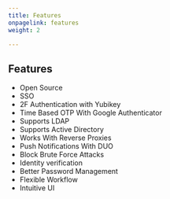 ```yaml
---
title: Features
onpagelink: features
weight: 2

---
```



Features
--------

*   Open Source
*   SSO
*   2F Authentication with Yubikey
*   Time Based OTP With Google Authenticator
*   Supports LDAP
*   Supports Active Directory
*   Works With Reverse Proxies
*   Push Notifications With DUO
*   Block Brute Force Attacks
*   Identity verification
*   Better Password Management
*   Flexible Workflow
*   Intuitive UI

